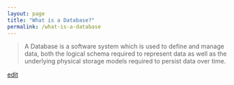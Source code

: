 ```yaml
---
layout: page
title: "What is a Database?"
permalink: /what-is-a-database
---
```


> A Database is a software system which is used to define and manage data, both the logical schema required to represent data as well as the underlying physical storage models required to persist data over time.

<p class="edit-term"><a href="https://github.com/and-digital/tech-definitions/blog/master/definitions/data/database.md">edit</a></p>
